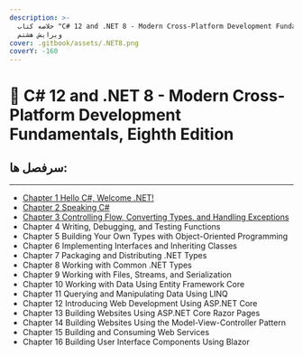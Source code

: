```yaml
---
description: >-
  خلاصه کتاب "C# 12 and .NET 8 - Modern Cross-Platform Development Fundamentals"
  ویرایش هشتم
cover: .gitbook/assets/.NET8.png
coverY: -160
---
```


# 👋 C# 12 and .NET 8 - Modern Cross-Platform Development Fundamentals, Eighth Edition

## سرفصل ها:

***

* [Chapter 1 Hello C#, Welcome .NET!](dsth-bndy/fsl-awl/)
* [Chapter 2 Speaking C#](dsth-bndy/fsl-dwm/)
* [Chapter 3 Controlling Flow, Converting Types, and Handling Exceptions](dsth-bndy/fsl-swm/)
* Chapter 4 Writing, Debugging, and Testing Functions
* Chapter 5 Building Your Own Types with Object-Oriented Programming
* Chapter 6 Implementing Interfaces and Inheriting Classes
* Chapter 7 Packaging and Distributing .NET Types
* Chapter 8 Working with Common .NET Types
* Chapter 9 Working with Files, Streams, and Serialization
* Chapter 10 Working with Data Using Entity Framework Core
* Chapter 11 Querying and Manipulating Data Using LINQ
* Chapter 12 Introducing Web Development Using ASP.NET Core
* Chapter 13 Building Websites Using ASP.NET Core Razor Pages
* Chapter 14 Building Websites Using the Model-View-Controller Pattern
* Chapter 15 Building and Consuming Web Services
* Chapter 16 Building User Interface Components Using Blazor

